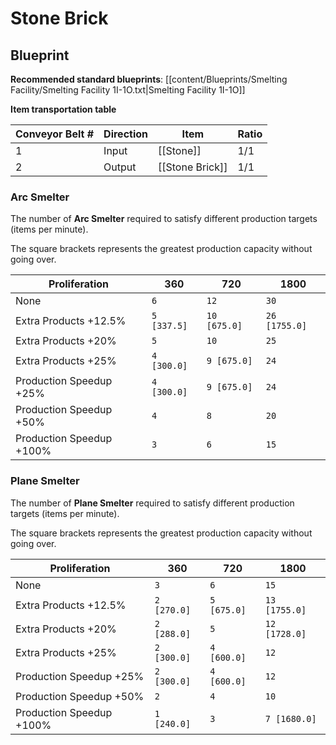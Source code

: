 # Stone Brick

## Blueprint

**Recommended standard blueprints**: [[content/Blueprints/Smelting Facility/Smelting Facility 1I-1O.txt|Smelting Facility 1I-1O]]

**Item transportation table**

| Conveyor Belt # | Direction | Item            | Ratio |
| --------------- | --------- | --------------- | ----- |
| 1               | Input     | [[Stone]]       | 1/1   |
| 2               | Output    | [[Stone Brick]] | 1/1   |

### Arc Smelter

The number of **Arc Smelter** required to satisfy different production targets (items per minute).

The square brackets represents the greatest production capacity without going over.

| Proliferation            | 360         | 720          | 1800          |
| ------------------------ | ----------- | ------------ | ------------- |
| None                     | `6`         | `12`         | `30`          |
| Extra Products +12.5%    | `5 [337.5]` | `10 [675.0]` | `26 [1755.0]` |
| Extra Products +20%      | `5`         | `10`         | `25`          |
| Extra Products +25%      | `4 [300.0]` | `9 [675.0]`  | `24`          |
| Production Speedup +25%  | `4 [300.0]` | `9 [675.0]`  | `24`          |
| Production Speedup +50%  | `4`         | `8`          | `20`          |
| Production Speedup +100% | `3`         | `6`          | `15`          |

### Plane Smelter

The number of **Plane Smelter** required to satisfy different production targets (items per minute).

The square brackets represents the greatest production capacity without going over.

| Proliferation            | 360         | 720         | 1800          |
| ------------------------ | ----------- | ----------- | ------------- |
| None                     | `3`         | `6`         | `15`          |
| Extra Products +12.5%    | `2 [270.0]` | `5 [675.0]` | `13 [1755.0]` |
| Extra Products +20%      | `2 [288.0]` | `5`         | `12 [1728.0]` |
| Extra Products +25%      | `2 [300.0]` | `4 [600.0]` | `12`          |
| Production Speedup +25%  | `2 [300.0]` | `4 [600.0]` | `12`          |
| Production Speedup +50%  | `2`         | `4`         | `10`          |
| Production Speedup +100% | `1 [240.0]` | `3`         | `7 [1680.0]`  |
